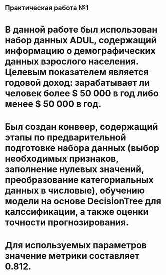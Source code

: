 ## Практическая работа №1
# В данной работе был использован набор данных ADUL, содержащий информацию о демографических данных взрослого населения. Целевым показателем является годовой доход: зарабатывает ли человек более $ 50 000 в год либо менее $ 50 000 в год.
# Был создан конвеер, содержащий этапы по предварительной подготовке набора данных (выбор необходимых признаков, заполнение нулевых значений, преобразование категориальных данных в числовые), обучению модели на основе DecisionTree для калссификации, а также оценки точности прогнозирования.
# Для используемых параметров значение метрики составляет 0.812.
